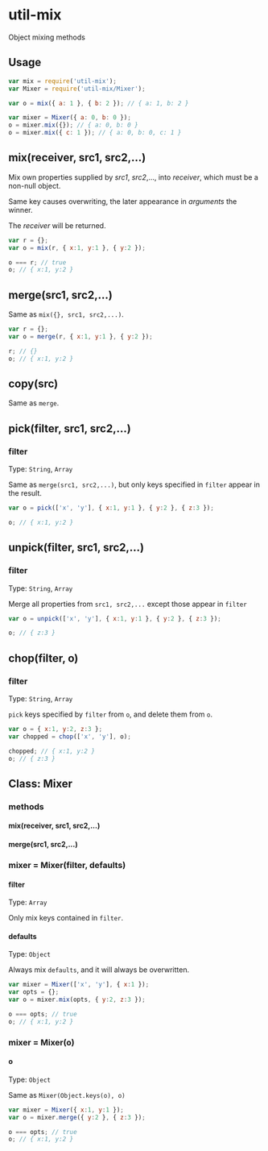 # util-mix
Object mixing methods

## Usage

```javascript
var mix = require('util-mix');
var Mixer = require('util-mix/Mixer');

var o = mix({ a: 1 }, { b: 2 }); // { a: 1, b: 2 }

var mixer = Mixer({ a: 0, b: 0 });
o = mixer.mix({}); // { a: 0, b: 0 }
o = mixer.mix({ c: 1 }); // { a: 0, b: 0, c: 1 }
```

## mix(receiver, src1, src2,...)
Mix own properties supplied by *src1*, *src2*,..., into *receiver*, which must be a non-null object.

Same key causes overwriting, the later appearance in *arguments* the winner.

The *receiver* will be returned.

```javascript
var r = {};
var o = mix(r, { x:1, y:1 }, { y:2 });

o === r; // true
o; // { x:1, y:2 }
```

## merge(src1, src2,...)
Same as `mix({}, src1, src2,...)`.

```javascript
var r = {};
var o = merge(r, { x:1, y:1 }, { y:2 });

r; // {}
o; // { x:1, y:2 }
```

## copy(src)
Same as `merge`.

## pick(filter, src1, src2,...)

### filter

Type: `String`, `Array`

Same as `merge(src1, src2,...)`, but only keys specified in `filter` appear in the result.

```javascript
var o = pick(['x', 'y'], { x:1, y:1 }, { y:2 }, { z:3 });

o; // { x:1, y:2 }
```

## unpick(filter, src1, src2,...)

### filter

Type: `String`, `Array`


Merge all properties from  `src1, src2,...` except those appear in `filter`

```javascript
var o = unpick(['x', 'y'], { x:1, y:1 }, { y:2 }, { z:3 });

o; // { z:3 }
```

## chop(filter, o)

### filter

Type: `String`, `Array`

`pick` keys specified by `filter` from `o`, and delete them from `o`.

```javascript
var o = { x:1, y:2, z:3 };
var chopped = chop(['x', 'y'], o);

chopped; // { x:1, y:2 }
o; // { z:3 }
```

## Class: Mixer

### methods

#### mix(receiver, src1, src2,...)

#### merge(src1, src2,...)

### mixer = Mixer(filter, defaults)

#### filter

Type: `Array`

Only mix keys contained in `filter`.

#### defaults

Type: `Object`

Always mix `defaults`, and it will always be overwritten.

```javascript
var mixer = Mixer(['x', 'y'], { x:1 });
var opts = {};
var o = mixer.mix(opts, { y:2, z:3 });

o === opts; // true
o; // { x:1, y:2 }
```

### mixer = Mixer(o)

#### o

Type: `Object`

Same as `Mixer(Object.keys(o), o)`

```javascript
var mixer = Mixer({ x:1, y:1 });
var o = mixer.merge({ y:2 }, { z:3 });

o === opts; // true
o; // { x:1, y:2 }
```

